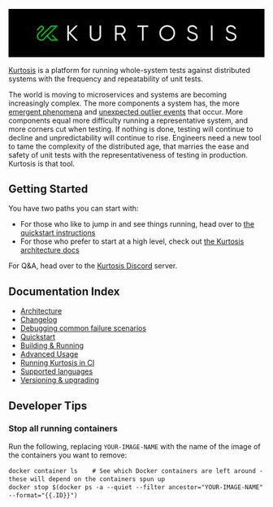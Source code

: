 ![](./images/horizontal-logo.jpg)

[Kurtosis](https://www.kurtosistech.com) is a platform for running whole-system tests against distributed systems with the frequency and repeatability of unit tests.

The world is moving to microservices and systems are becoming increasingly complex. The more components a system has, the more [emergent phenomena](https://en.wikipedia.org/wiki/Emergence) and [unexpected outlier events](https://en.wikipedia.org/wiki/Black_swan_theory) that occur. More components equal more difficulty running a representative system, and more corners cut when testing. If nothing is done, testing will continue to decline and unpredictability will continue to rise. Engineers need a new tool to tame the complexity of the distributed age, that marries the ease and safety of unit tests with the representativeness of testing in production. Kurtosis is that tool.

Getting Started
---------------
You have two paths you can start with:

* For those who like to jump in and see things running, head over to [the quickstart instructions](./quickstart.md)
* For those who prefer to start at a high level, check out [the Kurtosis architecture docs](./architecture.md)

For Q&A, head over to the [Kurtosis Discord](https://discord.gg/6Jjp9c89z9) server.

Documentation Index
------------------------

* [Architecture](./architecture.md)
* [Changelog](./changelog.md) 
* [Debugging common failure scenarios](./debugging-failed-tests.md)
* [Quickstart](./quickstart.md)
* [Building & Running](./building-and-running.md)
* [Advanced Usage](./advanced-usage.md)
* [Running Kurtosis in CI](./running-in-ci.md)
* [Supported languages](./supported-languages.md)
* [Versioning & upgrading](./versioning-and-upgrading.md)

Developer Tips
---------------
### Stop all running containers
Run the following, replacing `YOUR-IMAGE-NAME` with the name of the image of the containers you want to remove:

```
docker container ls    # See which Docker containers are left around - these will depend on the containers spun up
docker stop $(docker ps -a --quiet --filter ancestor="YOUR-IMAGE-NAME" --format="{{.ID}}")
```
